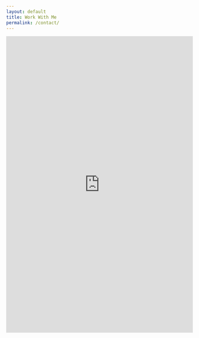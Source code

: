 ```yaml
---
layout: default
title: Work With Me
permalink: /contact/
---
```


<div class="form-container">
  <!-- BEGIN: Tally Form Embed -->
  <iframe
    src="https://tally.so/embed/wz5rYZ?alignLeft=1&hideTitle=1&transparentBackground=1&dynamicHeight=1"
    width="100%"
    height="800"
    frameborder="0"
    loading="lazy"
    allowtransparency="true">
  </iframe>
  <script src="https://tally.so/widgets/embed.js"></script>
  <!-- END: Tally Form Embed -->
</div>
